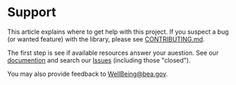 # Support

This article explains where to get help with this project. If you suspect a bug (or wanted feature) with the library, please see [CONTRIBUTING.md](CONTRIBUTING.md).

The first step is see if available resources answer your auestion. See our [documention](https://us-bea.github.io/well-being/) and search our [Issues](https://github.com/us-bea/well-eing/issues) (including those "closed").

You may also provide feedback to WellBeing@bea.gov.
